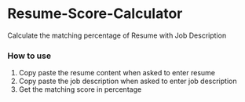# Resume-Score-Calculator
Calculate the matching percentage of Resume with Job Description


### How to use
1. Copy paste the resume content when asked to enter resume
2. Copy paste the job description when asked to enter job description
3. Get the matching score in percentage